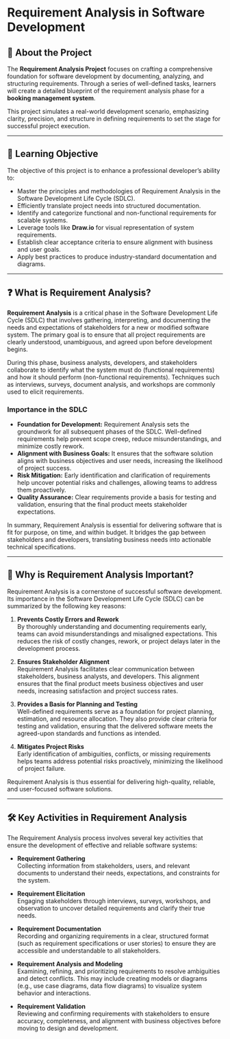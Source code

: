 # Requirement Analysis in Software Development

## 📘 About the Project

The **Requirement Analysis Project** focuses on crafting a comprehensive foundation for software development by documenting, analyzing, and structuring requirements. Through a series of well-defined tasks, learners will create a detailed blueprint of the requirement analysis phase for a **booking management system**.

This project simulates a real-world development scenario, emphasizing clarity, precision, and structure in defining requirements to set the stage for successful project execution.

---

## 🎯 Learning Objective

The objective of this project is to enhance a professional developer’s ability to:

- Master the principles and methodologies of Requirement Analysis in the Software Development Life Cycle (SDLC).
- Efficiently translate project needs into structured documentation.
- Identify and categorize functional and non-functional requirements for scalable systems.
- Leverage tools like **Draw.io** for visual representation of system requirements.
- Establish clear acceptance criteria to ensure alignment with business and user goals.
- Apply best practices to produce industry-standard documentation and diagrams.

---

## ❓ What is Requirement Analysis?

**Requirement Analysis** is a critical phase in the Software Development Life Cycle (SDLC) that involves gathering, interpreting, and documenting the needs and expectations of stakeholders for a new or modified software system. The primary goal is to ensure that all project requirements are clearly understood, unambiguous, and agreed upon before development begins.

During this phase, business analysts, developers, and stakeholders collaborate to identify what the system must do (functional requirements) and how it should perform (non-functional requirements). Techniques such as interviews, surveys, document analysis, and workshops are commonly used to elicit requirements.

### Importance in the SDLC

- **Foundation for Development:** Requirement Analysis sets the groundwork for all subsequent phases of the SDLC. Well-defined requirements help prevent scope creep, reduce misunderstandings, and minimize costly rework.
- **Alignment with Business Goals:** It ensures that the software solution aligns with business objectives and user needs, increasing the likelihood of project success.
- **Risk Mitigation:** Early identification and clarification of requirements help uncover potential risks and challenges, allowing teams to address them proactively.
- **Quality Assurance:** Clear requirements provide a basis for testing and validation, ensuring that the final product meets stakeholder expectations.

In summary, Requirement Analysis is essential for delivering software that is fit for purpose, on time, and within budget. It bridges the gap between stakeholders and developers, translating business needs into actionable technical specifications.

---

## 🚩 Why is Requirement Analysis Important?

Requirement Analysis is a cornerstone of successful software development. Its importance in the Software Development Life Cycle (SDLC) can be summarized by the following key reasons:

1. **Prevents Costly Errors and Rework**  
   By thoroughly understanding and documenting requirements early, teams can avoid misunderstandings and misaligned expectations. This reduces the risk of costly changes, rework, or project delays later in the development process.

2. **Ensures Stakeholder Alignment**  
   Requirement Analysis facilitates clear communication between stakeholders, business analysts, and developers. This alignment ensures that the final product meets business objectives and user needs, increasing satisfaction and project success rates.

3. **Provides a Basis for Planning and Testing**  
   Well-defined requirements serve as a foundation for project planning, estimation, and resource allocation. They also provide clear criteria for testing and validation, ensuring that the delivered software meets the agreed-upon standards and functions as intended.

4. **Mitigates Project Risks**  
   Early identification of ambiguities, conflicts, or missing requirements helps teams address potential risks proactively, minimizing the likelihood of project failure.

Requirement Analysis is thus essential for delivering high-quality, reliable, and user-focused software solutions.

---

## 🛠️ Key Activities in Requirement Analysis

The Requirement Analysis process involves several key activities that ensure the development of effective and reliable software systems:

- **Requirement Gathering**  
  Collecting information from stakeholders, users, and relevant documents to understand their needs, expectations, and constraints for the system.

- **Requirement Elicitation**  
  Engaging stakeholders through interviews, surveys, workshops, and observation to uncover detailed requirements and clarify their true needs.

- **Requirement Documentation**  
  Recording and organizing requirements in a clear, structured format (such as requirement specifications or user stories) to ensure they are accessible and understandable to all stakeholders.

- **Requirement Analysis and Modeling**  
  Examining, refining, and prioritizing requirements to resolve ambiguities and detect conflicts. This may include creating models or diagrams (e.g., use case diagrams, data flow diagrams) to visualize system behavior and interactions.

- **Requirement Validation**  
  Reviewing and confirming requirements with stakeholders to ensure accuracy, completeness, and alignment with business objectives before moving to design and development.